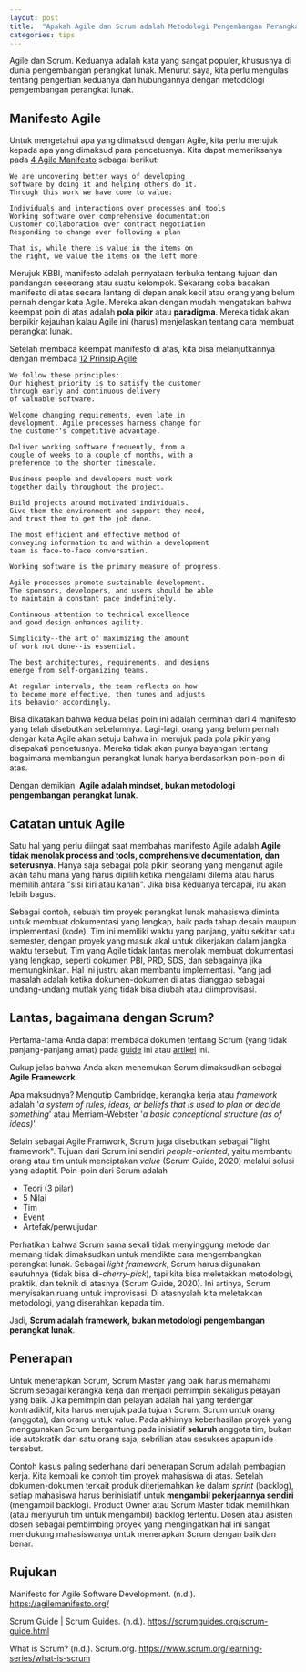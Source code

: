 ```yaml
---
layout: post
title:  "Apakah Agile dan Scrum adalah Metodologi Pengembangan Perangkat Lunak?"
categories: tips
---
```

Agile dan Scrum. Keduanya adalah kata yang sangat populer, khususnya di dunia pengembangan perangkat lunak. Menurut saya, kita perlu mengulas tentang 
pengertian keduanya dan hubungannya dengan metodologi pengembangan perangkat lunak.

## Manifesto Agile

Untuk mengetahui apa yang dimaksud dengan Agile, kita perlu merujuk kepada apa yang dimaksud para pencetusnya. Kita dapat memeriksanya pada 
[4 Agile Manifesto](https://agilemanifesto.org/) sebagai berikut:

```
We are uncovering better ways of developing
software by doing it and helping others do it.
Through this work we have come to value:

Individuals and interactions over processes and tools
Working software over comprehensive documentation
Customer collaboration over contract negotiation
Responding to change over following a plan

That is, while there is value in the items on
the right, we value the items on the left more.
```

Merujuk KBBI, manifesto adalah pernyataan terbuka tentang tujuan dan pandangan seseorang atau suatu kelompok. Sekarang coba bacakan manifesto di atas
secara lantang di depan anak kecil atau orang yang belum pernah dengar kata Agile. Mereka akan dengan mudah mengatakan bahwa keempat poin di atas
adalah **pola pikir** atau **paradigma**. Mereka tidak akan berpikir kejauhan kalau Agile ini (harus) menjelaskan tentang cara membuat perangkat lunak.

Setelah membaca keempat manifesto di atas, kita bisa melanjutkannya dengan membaca [12 Prinsip Agile](https://agilemanifesto.org/principles.html)

```
We follow these principles:
Our highest priority is to satisfy the customer
through early and continuous delivery
of valuable software.

Welcome changing requirements, even late in
development. Agile processes harness change for
the customer's competitive advantage.

Deliver working software frequently, from a
couple of weeks to a couple of months, with a
preference to the shorter timescale.

Business people and developers must work
together daily throughout the project.

Build projects around motivated individuals.
Give them the environment and support they need,
and trust them to get the job done.

The most efficient and effective method of
conveying information to and within a development
team is face-to-face conversation.

Working software is the primary measure of progress.

Agile processes promote sustainable development.
The sponsors, developers, and users should be able
to maintain a constant pace indefinitely.

Continuous attention to technical excellence
and good design enhances agility.

Simplicity--the art of maximizing the amount
of work not done--is essential.

The best architectures, requirements, and designs
emerge from self-organizing teams.

At regular intervals, the team reflects on how
to become more effective, then tunes and adjusts
its behavior accordingly.
```

Bisa dikatakan bahwa kedua belas poin ini adalah cerminan dari 4 manifesto yang telah disebutkan sebelumnya. 
Lagi-lagi, orang yang belum pernah dengar kata Agile akan setuju bahwa ini merujuk pada pola pikir yang disepakati pencetusnya.
Mereka tidak akan punya bayangan tentang bagaimana membangun perangkat lunak hanya berdasarkan poin-poin di atas.

Dengan demikian, **Agile adalah mindset, bukan metodologi pengembangan perangkat lunak**.

## Catatan untuk Agile

Satu hal yang perlu diingat saat membahas manifesto Agile adalah **Agile tidak menolak process and tools, comprehensive documentation, dan seterusnya**.
Hanya saja sebagai pola pikir, seorang yang menganut agile akan tahu mana yang harus dipilih ketika mengalami dilema atau harus memilih antara "sisi kiri atau kanan".
Jika bisa keduanya tercapai, itu akan lebih bagus.

Sebagai contoh, sebuah tim proyek perangkat lunak mahasiswa diminta untuk membuat dokumentasi yang lengkap, baik pada tahap desain maupun implementasi (kode).
Tim ini memiliki waktu yang panjang, yaitu sekitar satu semester, dengan proyek yang masuk akal untuk dikerjakan dalam jangka waktu tersebut.
Tim yang Agile tidak lantas menolak membuat dokumentasi yang lengkap, seperti dokumen PBI, PRD, SDS, dan sebagainya jika memungkinkan.
Hal ini justru akan membantu implementasi. Yang jadi masalah adalah ketika dokumen-dokumen di atas dianggap sebagai undang-undang mutlak yang tidak bisa diubah
atau diimprovisasi.

## Lantas, bagaimana dengan Scrum?

Pertama-tama Anda dapat membaca dokumen tentang Scrum (yang tidak panjang-panjang amat) pada [guide](https://scrumguides.org/scrum-guide.html) ini atau 
[artikel](https://www.scrum.org/learning-series/what-is-scrum) ini.

Cukup jelas bahwa Anda akan menemukan Scrum dimaksudkan sebagai **Agile Framework**.

Apa maksudnya? Mengutip Cambridge, kerangka kerja atau 
_framework_ adalah '_a system of rules, ideas, or beliefs that is used to plan or decide something_' 
atau Merriam-Webster '_a basic conceptional structure (as of ideas)_'.

Selain sebagai Agile Framwork, Scrum juga disebutkan sebagai "light framework". Tujuan dari Scrum ini sendiri _people-oriented_,
yaitu membantu orang atau tim untuk menciptakan _value_ (Scrum Guide, 2020) melalui solusi yang adaptif. Poin-poin dari Scrum adalah

- Teori (3 pilar)
- 5 Nilai
- Tim
- Event
- Artefak/perwujudan

Perhatikan bahwa Scrum sama sekali tidak menyinggung metode dan memang tidak dimaksudkan untuk mendikte cara mengembangkan perangkat lunak.
Sebagai _light framework_, Scrum harus digunakan seutuhnya (tidak bisa di-_cherry-pick_), tapi kita bisa meletakkan metodologi, praktik, dan teknik di atasnya
(Scrum Guide, 2020). Ini artinya, Scrum menyisakan ruang untuk improvisasi. Di atasnyalah kita meletakkan metodologi, yang diserahkan kepada tim.

Jadi, **Scrum adalah framework, bukan metodologi pengembangan perangkat lunak**.

## Penerapan

Untuk menerapkan Scrum, Scrum Master yang baik harus memahami Scrum sebagai kerangka kerja dan menjadi pemimpin sekaligus pelayan yang baik.
Jika pemimpin dan pelayan adalah hal yang terdengar kontradiktif, kita harus merujuk pada tujuan Scrum. Scrum untuk orang (anggota), dan orang untuk value.
Pada akhirnya keberhasilan proyek yang menggunakan Scrum bergantung pada inisiatif **seluruh** anggota tim, bukan ide autokratik dari satu orang saja,
sebrilian atau sesukses apapun ide tersebut.

Contoh kasus paling sederhana dari penerapan Scrum adalah pembagian kerja. Kita kembali ke contoh tim proyek mahasiswa di atas. Setelah dokumen-dokumen
terkait produk diterjemahkan ke dalam _sprint_ (backlog), setiap mahasiswa harus berinisiatif untuk **mengambil pekerjaannya sendiri** (mengambil backlog).
Product Owner atau Scrum Master tidak memilihkan (atau menyuruh tim untuk mengambil) backlog tertentu. Dosen atau asisten dosen sebagai pembimbing
proyek yang mengingatkan hal ini sangat mendukung mahasiswanya untuk menerapkan Scrum dengan baik dan benar.

## Rujukan

Manifesto for Agile Software Development. (n.d.). https://agilemanifesto.org/ 

Scrum Guide | Scrum Guides. (n.d.). https://scrumguides.org/scrum-guide.html 

What is Scrum? (n.d.). Scrum.org. https://www.scrum.org/learning-series/what-is-scrum
